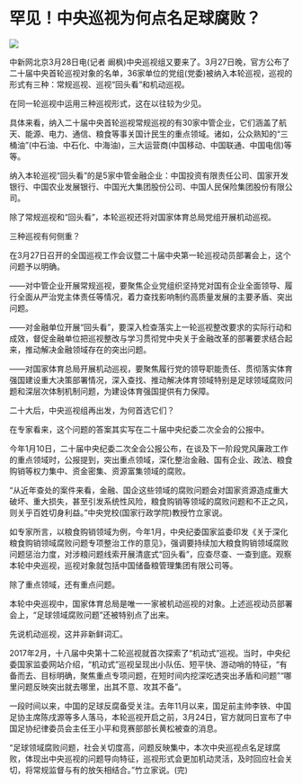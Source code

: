 # 罕见！中央巡视为何点名足球腐败？

![](https://inews.gtimg.com/news_bt/OIfEWthhGA4aOJcv1djKqEcSj7fCVxCqv2r5hH7Qmsza4AA/1000)

中新网北京3月28日电(记者
阚枫)中央巡视组又要来了。3月27日晚，官方公布了二十届中央首轮巡视对象的名单，36家单位的党组(党委)被纳入本轮巡视，巡视的形式有三种：常规巡视、巡视“回头看”和机动巡视。

在同一轮巡视中运用三种巡视形式，这在以往较为少见。

具体来看，纳入二十届中央首轮巡视常规巡视的有30家中管企业，它们涵盖了航天、能源、电力、通信、粮食等事关国计民生的重点领域。诸如，公众熟知的“三桶油”(中石油、中石化、中海油)，三大运营商(中国移动、中国联通、中国电信)等等。

纳入本轮巡视“回头看”的是5家中管金融企业：中国投资有限责任公司、国家开发银行、中国农业发展银行、中国光大集团股份公司、中国人民保险集团股份有限公司。

除了常规巡视和“回头看”，本轮巡视还将对国家体育总局党组开展机动巡视。

三种巡视有何侧重？

在3月27日召开的全国巡视工作会议暨二十届中央第一轮巡视动员部署会上，这个问题予以明确。

——对中管企业开展常规巡视，要聚焦企业党组织坚持党对国有企业全面领导、履行全面从严治党主体责任等情况，着力查找影响制约高质量发展的主要矛盾、突出问题。

——对金融单位开展“回头看”，要深入检查落实上一轮巡视整改要求的实际行动和成效，督促金融单位把巡视整改与学习贯彻党中央关于金融改革的部署要求结合起来，推动解决金融领域存在的突出问题。

——对国家体育总局开展机动巡视，要聚焦履行党的领导职能责任、贯彻落实体育强国建设重大决策部署情况，深入查找、推动解决体育领域特别是足球领域腐败问题和深层次体制机制问题，为建设体育强国提供有力保障。

二十大后，中央巡视组再出发，为何首选它们？

在专家看来，这个问题的答案其实写在二十届中央纪委二次全会的公报中。

今年1月10日，二十届中央纪委二次全会公报公布，在谈及下一阶段党风廉政工作的重点领域时，公报提到，突出重点领域，深化整治金融、国有企业、政法、粮食购销等权力集中、资金密集、资源富集领域的腐败。

“从近年查处的案件来看，金融、国企这些领域的腐败问题会对国家资源造成重大破坏、重大损失，甚至引发系统性风险，粮食购销等领域的腐败问题和不正之风，则关乎百姓切身利益。”中央党校(国家行政学院)教授竹立家说。

如专家所言，以粮食购销领域为例，今年1月，中央纪委国家监委印发《关于深化粮食购销领域腐败问题专项整治工作的意见》，强调要持续加大粮食购销领域腐败问题惩治力度，对涉粮问题线索开展清底式“回头看”，应查尽查、一查到底。观察本轮中央巡视，巡视对象就包括中国储备粮管理集团有限公司等。

除了重点领域，还有重点问题。

本轮中央巡视中，国家体育总局是唯一一家被机动巡视的对象。上述巡视动员部署会上，“足球领域腐败问题”还被特别点了出来。

先说机动巡视，这并非新鲜词汇。

2017年2月，十八届中央第十二轮巡视就首次探索了“机动式”巡视。当时，中央纪委国家监委网站介绍，“机动式”巡视呈现出小队伍、短平快、游动哨的特征，“有备而去、目标明确，聚焦重点专项问题，在短时间内挖深吃透突出矛盾和问题”“哪里问题反映突出就去哪里，出其不意、攻其不备”。

一段时间以来，中国的足球反腐备受关注。去年11月以来，国足前主帅李铁、中国足协主席陈戌源等多人落马，本轮巡视开启之前，3月24日，官方就同日宣布了中国足协纪律委员会主任王小平和竞赛部部长黄松被查的消息。

“足球领域腐败问题，社会关切度高，问题反映集中，本次中央巡视点名足球腐败，体现出中央巡视的问题导向特征，巡视形式会更加机动灵活，及时回应社会关切，将常规监督与有的放矢相结合。”竹立家说。(完)

